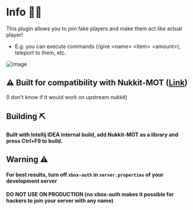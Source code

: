 # Info 🥥🌴
This plugin allows you to join fake players and make them act like actual player!
- E.g. you can execute commands (/give \<name\> \<item\> \<amount\>), teleport to them, etc.

![image](https://github.com/user-attachments/assets/8886252a-7f65-441b-8c53-1a1a29b01943)


## ⚠️ Built for compatibility with Nukkit-MOT ([Link](https://github.com/MemoriesOfTime/Nukkit-MOT))
(I don't know if it would work on upstream nukkit)

## Building ⛏️
#### Built with Intellij IDEA internal build, add Nukkit-MOT as a library and press Ctrl+F9 to build.

## Warning ⚠️
#### For best results, turn off `xbox-auth` in `server.properties` of your development server
#### DO NOT USE ON PRODUCTION (no xbox-auth makes it possible for hackers to join your server with any name)
